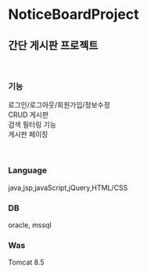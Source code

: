 # NoticeBoardProject

## 간단 게시판 프로젝트

<br>

### 기능
로그인/로그아웃/회원가입/정보수정<br>
CRUD 게시판<br>
검색 필터링 기능<br>
게시판 페이징<br>

<br>

### Language
java,jsp,javaScript,jQuery,HTML/CSS

### DB 
oracle, mssql

### Was 
Tomcat 8.5
